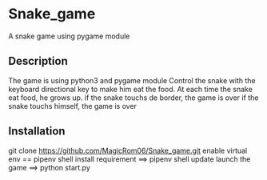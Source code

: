 # Snake_game
A snake game using pygame module

## Description
The game is using python3 and pygame module
Control the snake with the keyboard directional key to make him eat the food.
At each time the snake eat food, he grows up.
if the snake touchs de border, the game is over
if the snake touchs himself, the game is over

## Installation
git clone https://github.com/MagicRom06/Snake_game.git
enable virtual env == pipenv shell
install requirement ==> pipenv shell update
launch the game ==> python start.py

